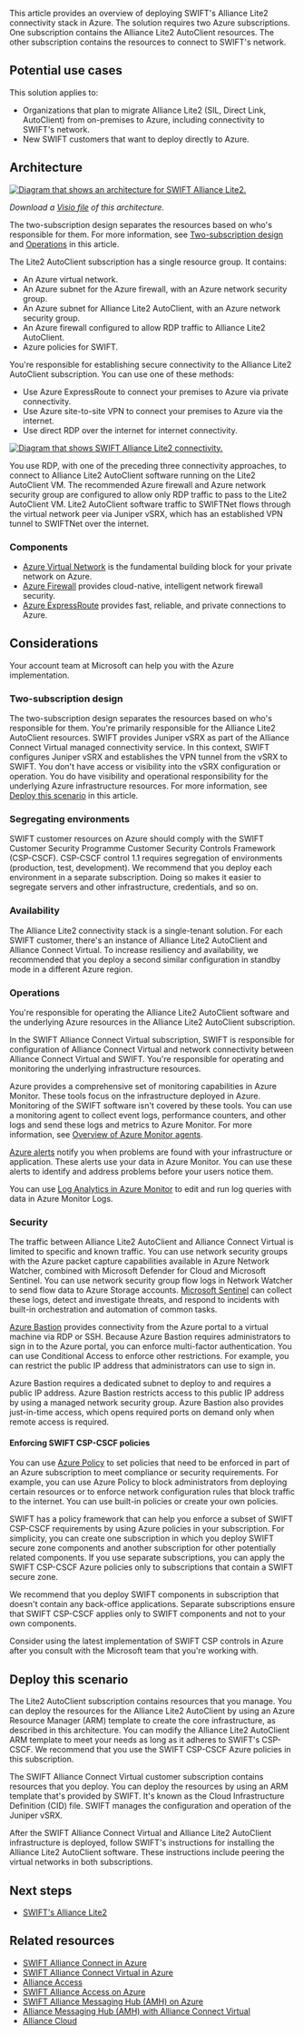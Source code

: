 This article provides an overview of deploying SWIFT's Alliance Lite2 connectivity stack in Azure. The solution requires two Azure subscriptions. One subscription contains the Alliance Lite2 AutoClient resources. The other subscription contains the resources to connect to SWIFT's network.

## Potential use cases

This solution applies to:

* Organizations that plan to migrate Alliance Lite2 (SIL, Direct Link, AutoClient) from on-premises to Azure, including connectivity to SWIFT's network.
* New SWIFT customers that want to deploy directly to Azure.

## Architecture

[![Diagram that shows an architecture for SWIFT Alliance Lite2.](./media/swift-alliance-lite2.png)](./media/swift-alliance-lite2.png#lightbox)

_Download a [Visio file](https://arch-center.azureedge.net/swift-lite2-vsrx-mvp.vsdx) of this architecture._

The two-subscription design separates the resources based on who's responsible for them. For more information, see [Two-subscription design](#two-subscription-design) and [Operations](#operations) in this article.

The Lite2 AutoClient subscription has a single resource group. It contains:

* An Azure virtual network.
* An Azure subnet for the Azure firewall, with an Azure network security group.
* An Azure subnet for Alliance Lite2 AutoClient, with an Azure network security group.
* An Azure firewall configured to allow RDP traffic to Alliance Lite2 AutoClient.
* Azure policies for SWIFT.

You're responsible for establishing secure connectivity to the Alliance Lite2 AutoClient subscription. You can use one of these methods:

* Use Azure ExpressRoute to connect your premises to Azure via private connectivity.
* Use Azure site-to-site VPN to connect your premises to Azure via the internet.
* Use direct RDP over the internet for internet connectivity.

[![Diagram that shows SWIFT Alliance Lite2 connectivity.](./media/swift-alliance-lite2-customer-connectivity.png)](./media/swift-alliance-lite2-customer-connectivity.png#lightbox)

You use RDP, with one of the preceding three connectivity approaches, to connect to Alliance Lite2 AutoClient software running on the Lite2 AutoClient VM. The recommended Azure firewall and Azure network security group are configured to allow only RDP traffic to pass to the Lite2 AutoClient VM. Lite2 AutoClient software traffic to SWIFTNet flows through the virtual network peer via Juniper vSRX, which has an established VPN tunnel to SWIFTNet over the internet.

### Components
- [Azure Virtual Network](https://azure.microsoft.com/services/virtual-network) is the fundamental building block for your private network on Azure.
- [Azure Firewall](https://azure.microsoft.com/services/azure-firewall) provides cloud-native, intelligent network firewall security.
- [Azure ExpressRoute](https://azure.microsoft.com/services/expressroute) provides fast, reliable, and private connections to Azure.

## Considerations

Your account team at Microsoft can help you with the Azure implementation.

### Two-subscription design

The two-subscription design separates the resources based on who's responsible for them. You're primarily responsible for the Alliance Lite2 AutoClient resources. SWIFT provides Juniper vSRX as part of the Alliance Connect Virtual managed connectivity service. In this context, SWIFT configures Juniper vSRX and establishes the VPN tunnel from the vSRX to SWIFT. You don't have access or visibility into the vSRX configuration or operation. You do have visibility and operational responsibility for the underlying Azure infrastructure resources. For more information, see [Deploy this scenario](#deploy-this-scenario) in this article.

### Segregating environments

SWIFT customer resources on Azure should comply with the SWIFT Customer Security Programme Customer Security Controls Framework (CSP-CSCF). CSP-CSCF control 1.1 requires segregation of environments (production, test, development). We recommend that you deploy each environment in a separate subscription. Doing so makes it easier to segregate servers and other infrastructure, credentials, and so on.

### Availability

The Alliance Lite2 connectivity stack is a single-tenant solution. For each SWIFT customer, there's an instance of Alliance Lite2 AutoClient and Alliance Connect Virtual. To increase resiliency and availability, we recommended that you deploy a second similar configuration in standby mode in a different Azure region.

### Operations

You're responsible for operating the Alliance Lite2 AutoClient software and the underlying Azure resources in the Alliance Lite2 AutoClient subscription.

In the SWIFT Alliance Connect Virtual subscription, SWIFT is responsible for configuration of Alliance Connect Virtual and network connectivity between Alliance Connect Virtual and SWIFT. You're responsible for operating and monitoring the underlying infrastructure resources.

Azure provides a comprehensive set of monitoring capabilities in Azure Monitor. These tools focus on the infrastructure deployed in Azure. Monitoring of the SWIFT software isn't covered by these tools. You can use a monitoring agent to collect event logs, performance counters, and other logs and send these logs and metrics to Azure Monitor. For more information, see [Overview of Azure Monitor agents](/azure/azure-monitor/platform/agents-overview).

[Azure alerts](/azure/azure-monitor/alerts/alerts-overview) notify you when problems are found with your infrastructure or application. These alerts use your data in Azure Monitor. You can use these alerts to identify and address problems before your users notice them.

You can use [Log Analytics in Azure Monitor](/azure/azure-monitor/logs/log-analytics-overview) to edit and run log queries with data in Azure Monitor Logs.

### Security

The traffic between Alliance Lite2 AutoClient and Alliance Connect Virtual is limited to specific and known traffic. You can use network security groups with the Azure packet capture capabilities available in Azure Network Watcher, combined with Microsoft Defender for Cloud and Microsoft Sentinel. You can use network security group flow logs in Network Watcher to send flow data to Azure Storage accounts. [Microsoft Sentinel](https://azure.microsoft.com/services/microsoft-sentinel) can collect these logs, detect and investigate threats, and respond to incidents with built-in orchestration and automation of common tasks.

[Azure Bastion](https://azure.microsoft.com/services/azure-bastion) provides connectivity from the Azure portal to a virtual machine via RDP or SSH. Because Azure Bastion requires administrators to sign in to the Azure portal, you can enforce multi-factor authentication. You can use Conditional Access to enforce other restrictions. For example, you can restrict the public IP address that administrators can use to sign in.

Azure Bastion requires a dedicated subnet to deploy to and requires a public IP address. Azure Bastion restricts access to this public IP address by using a managed network security group. Azure Bastion also provides just-in-time access, which opens required ports on demand only when remote access is required.

#### Enforcing SWIFT CSP-CSCF policies

You can use [Azure Policy](https://azure.microsoft.com/services/azure-policy) to set policies that need to be enforced in part of an Azure subscription to meet compliance or security requirements. For example, you can use Azure Policy to block administrators from deploying certain resources or to enforce network configuration rules that block traffic to the internet. You can use built-in policies or create your own policies.

SWIFT has a policy framework that can help you enforce a subset of SWIFT CSP-CSCF requirements by using Azure policies in your subscription. For simplicity, you can create one subscription in which you deploy SWIFT secure zone components and another subscription for other potentially related components. If you use separate subscriptions, you can apply the SWIFT CSP-CSCF Azure policies only to subscriptions that contain a SWIFT secure zone.

We recommend that you deploy SWIFT components in subscription that doesn't contain any back-office applications. Separate subscriptions ensure that SWIFT CSP-CSCF applies only to SWIFT components and not to your own components.

Consider using the latest implementation of SWIFT CSP controls in Azure after you consult with the Microsoft team that you're working with.

## Deploy this scenario

The Lite2 AutoClient subscription contains resources that you manage. You can deploy the resources for the Alliance Lite2 AutoClient by using an Azure Resource Manager (ARM) template to create the core infrastructure, as described in this architecture. You can modify the Alliance Lite2 AutoClient ARM template to meet your needs as long as it adheres to SWIFT's CSP-CSCF. We recommend that you use the SWIFT CSP-CSCF Azure policies in this subscription.

The SWIFT Alliance Connect Virtual customer subscription contains resources that you deploy. You can deploy the resources by using an ARM template that's provided by SWIFT. It's known as the Cloud Infrastructure Definition (CID) file. SWIFT manages the configuration and operation of the Juniper vSRX.

After the SWIFT Alliance Connect Virtual and Alliance Lite2 AutoClient infrastructure is deployed, follow SWIFT's instructions for installing the Alliance Lite2 AutoClient software. These instructions include peering the virtual networks in both subscriptions.

## Next steps

* [SWIFT's Alliance Lite2](https://www.swift.com/our-solutions/interfaces-and-integration/alliance-lite2)

## Related resources

* [SWIFT Alliance Connect in Azure](swift-on-azure-srx.yml)
* [SWIFT Alliance Connect Virtual in Azure](swift-on-azure-vsrx.yml)
* [Alliance Access](swift-alliance-access-vsrx-on-azure.yml)
* [SWIFT Alliance Access on Azure](swift-alliance-access-on-azure.yml)
* [SWIFT Alliance Messaging Hub (AMH) on Azure](swift-alliance-messaging-hub.yml)
* [Alliance Messaging Hub (AMH) with Alliance Connect Virtual](swift-alliance-messaging-hub-vsrx.yml)
* [Alliance Cloud](swift-alliance-cloud-on-azure.yml)

<!-- links -->

[calculator]: https://azure.com/e